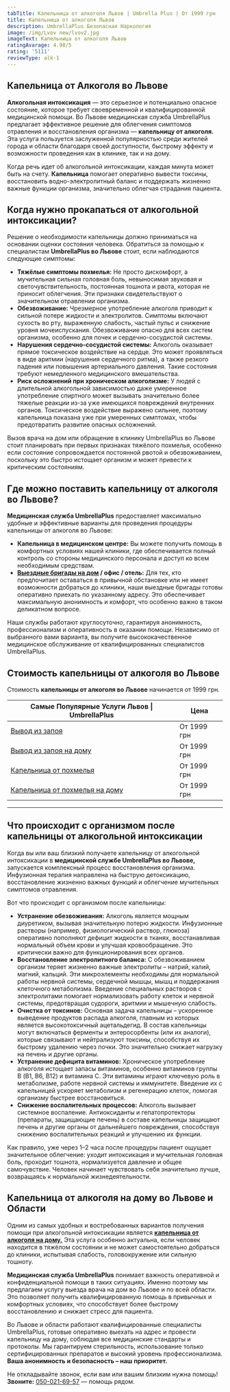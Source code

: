 ```yaml
---
tabTitle: Капельница от алкоголя Львов | Umbrella Plus | От 1999 грн
title: Капельница от алкоголя Львов
description: UmbrellaPlus Безопасная Наркология
image: /img/Lvov new/lvov2.jpg
imageText: Капельница от алкоголя Львов
ratingAvarage: 4.98/5
rating: '5111'
reviewType: alk-1
---
```


## Капельница от Алкоголя во Львове

**Алкогольная интоксикация** — это серьезное и потенциально опасное состояние, которое требует своевременной и квалифицированной медицинской помощи. Во Львове медицинская служба UmbrellaPlus предлагает эффективное решение для облегчения симптомов отравления и восстановления организма — **капельницу от алкоголя.** Эта услуга пользуется заслуженной популярностью среди жителей города и области благодаря своей доступности, быстрому эффекту и возможности проведения как в клинике, так и на дому.

Когда речь идет об алкогольной интоксикации, каждая минута может быть на счету. **Капельница** помогает оперативно вывести токсины, восстановить водно-электролитный баланс и поддержать жизненно важные функции организма, значительно облегчая страдания пациента.

## Когда нужно прокапаться от алкогольной интоксикации?

Решение о необходимости капельницы должно приниматься на основании оценки состояния человека. Обратиться за помощью к специалистам **UmbrellaPlus во Львове** стоит, если наблюдаются следующие симптомы:

* **Тяжёлые симптомы похмелья:** Не просто дискомфорт, а мучительная сильная головная боль, невыносимая звуковая и светочувствительность, постоянная тошнота и рвота, которая не приносит облегчения. Эти признаки свидетельствуют о значительном отравлении организма.
* **Обезвоживание:** Чрезмерное употребление алкоголя приводит к сильной потере жидкости и электролитов. Симптомы включают сухость во рту, выраженную слабость, частый пульс и снижение уровня мочеиспускания. Обезвоживание опасно для всех систем организма, особенно для почек и сердечно-сосудистой системы.
* **Нарушения сердечно-сосудистой системы:** Алкоголь оказывает прямое токсическое воздействие на сердце. Это может проявляться в виде аритмии (нарушения сердечного ритма), а также резкого падения или повышения артериального давления. Такие состояния требуют немедленного медицинского вмешательства.
* **Риск осложнений при хроническом алкоголизме:** У людей с длительной алкогольной зависимостью даже умеренное употребление спиртного может вызывать значительно более тяжелые реакции из-за уже имеющихся повреждений внутренних органов. Токсическое воздействие выражено сильнее, поэтому капельница показана уже при умеренных симптомах, чтобы предотвратить развитие опасных осложнений.

Вызов врача на дом или обращение в клинику UmbrellaPlus во Львове стоит планировать при первых признаках тяжёлого похмелья, особенно если состояние сопровождается постоянной рвотой и обезвоживанием, поскольку это быстро истощает организм и может привести к критическим состояниям.

## Где можно поставить капельницу от алкоголя во Львове?

**Медицинская служба UmbrellaPlus** предоставляет максимально удобные и эффективные варианты для проведения процедуры капельницы от алкоголя во Львове:

* **Капельница в медицинском центре:** Вы можете получить помощь в комфортных условиях нашей клиники, где обеспечивается полный контроль со стороны медицинского персонала и доступ ко всем необходимым средствам.
* **[Выездные бригады на дом](https://umbrella-plus.com.ua/lviv/kapelnica_ot_alkogola_na-domy-lvov/) / офис / отель:** Для тех, кто предпочитает оставаться в привычной обстановке или не имеет возможности добраться до клиники, наши выездные бригады готовы оперативно приехать по указанному адресу. Это обеспечивает максимальную анонимность и комфорт, что особенно важно в таком деликатном вопросе.

Наши службы работают круглосуточно, гарантируя анонимность, профессионализм и оперативность в оказании помощи. Независимо от выбранного вами варианта, вы получите высококачественное медицинское обслуживание от квалифицированных специалистов UmbrellaPlus.

## Стоимость капельницы от алкоголя во Львове

Стоимость **капельницы от алкоголя во Львове** начинается от 1999 грн.

| Самые Популярные Услуги Львов \| UmbrellaPlus                        | Цена        |
| -------------------------------------------------------------------- | ----------- |
| [Вывод из запоя](vivod-iz-zapoia-lvov)                               | От 1999 грн |
| [Вывод из запоя на дому](Vivod-iz-zapoia-na-domy-lvov)               | От 1999 грн |
| [Капельница от похмелья](Kapelnica_ot_alkogola_v-lvov)               | От 1999 грн |
| [Капельница от похмелья на дому](Kapelnica_ot_alkogola_na-domy-lvov) | От 1999 грн |

***

## Что происходит с организмом после капельницы от алкогольной интоксикации

Когда вы или ваш близкий получаете капельницу от алкогольной интоксикации в **медицинской службе UmbrellaPlus во Львове,** запускается комплексный процесс восстановления организма. Инфузионная терапия направлена на быструю детоксикацию, восстановление жизненно важных функций и облегчение мучительных симптомов отравления.

Вот что происходит с организмом после капельницы:

* **Устранение обезвоживания:** Алкоголь является мощным диуретиком, вызывая значительную потерю жидкости. Инфузионные растворы (например, физиологический раствор, глюкоза) оперативно пополняют дефицит жидкости в тканях, восстанавливая нормальный объем крови и улучшая кровообращение. Это критически важно для функционирования всех органов.
* **Восстановление электролитного баланса:** С обезвоживанием организм теряет жизненно важные электролиты – натрий, калий, магний, кальций. Эти микроэлементы необходимы для нормальной работы нервной системы, сердечной мышцы, мышц и поддержания клеточного метаболизма. Введение специальных растворов с электролитами помогает нормализовать работу клеток и нервной системы, предотвращая судороги, аритмии и мышечную слабость.
* **Очистка от токсинов:** Основная задача капельницы – ускоренное выведение продуктов распада алкоголя, главным из которых является высокотоксичный ацетальдегид. В состав капельницы могут включаться ферменты и энтеросорбенты (или их аналоги), которые связывают и нейтрализуют токсины, способствуя их быстрому удалению через почки. Это значительно снижает нагрузку на печень и другие органы.
* **Устранение дефицита витаминов:** Хроническое употребление алкоголя истощает запасы витаминов, особенно витаминов группы B (В1, В6, В12) и витамина С. Эти витамины играют ключевую роль в метаболизме, работе нервной системы и иммунитете. Введение их с капельницей ускоряет метаболизм и регенерацию клеток, помогая организму быстрее восстановиться.
* **Снижение воспалительных процессов:** Алкоголь вызывает системное воспаление. Антиоксиданты и гепатопротекторы (препараты, защищающие печень) в составе капельницы защищают печень и другие органы от дальнейшего повреждения, способствуя снижению воспалительных реакций и улучшению их функции.

Как правило, уже через 1–2 часа после процедуры пациент ощущает значительное облегчение: уходит интоксикация и мучительная головная боль, проходит тошнота, нормализуется давление и общее самочувствие. Человек начинает чувствовать себя значительно лучше, возвращаясь к нормальной жизнедеятельности.

## Капельница от алкоголя на дому во Львове и Области

Одним из самых удобных и востребованных вариантов получения помощи при алкогольной интоксикации является **[капельница от алкоголя на дому.](https://umbrella-plus.com.ua/lviv/vivod-iz-zapoia-na-domy-lvov/)** Эта услуга особенно актуальна, если человек находится в тяжёлом состоянии и не может самостоятельно добраться до клиники, испытывая слабость, головокружение или сильную тошноту.

**Медицинская служба UmbrellaPlus** понимает важность оперативной и конфиденциальной помощи в таких ситуациях. Именно поэтому мы предлагаем услугу выезда врача на дом во Львове и по всей области. Это позволяет получить квалифицированную помощь в привычных и комфортных условиях, что способствует более быстрому восстановлению и снижает стресс для пациента.

Во Львове и области работают квалифицированные специалисты UmbrellaPlus, готовые оперативно выехать на адрес и провести капельницу на дому, соблюдая все медицинские стандарты и протоколы. Мы гарантируем стерильность, использование только сертифицированных препаратов и высокий уровень профессионализма. **Ваша анонимность и безопасность – наш приоритет.**

Не откладывайте звонок, если вам или вашим близким нужна помощь!
**Звоните:** [050-021-69-57](tel:0500216957) — помощь рядом.
